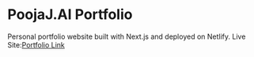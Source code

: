 
# PoojaJ.AI Portfolio
Personal portfolio website built with Next.js and deployed on Netlify.
Live Site:[Portfolio Link](https://cvportfolio1.netlify.app)
    

